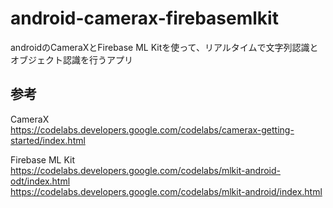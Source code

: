 # android-camerax-firebasemlkit
androidのCameraXとFirebase ML Kitを使って、リアルタイムで文字列認識とオブジェクト認識を行うアプリ

## 参考
CameraX<br/>
https://codelabs.developers.google.com/codelabs/camerax-getting-started/index.html

Firebase ML Kit<br/>
https://codelabs.developers.google.com/codelabs/mlkit-android-odt/index.html<br/>
https://codelabs.developers.google.com/codelabs/mlkit-android/index.html
